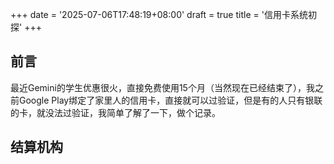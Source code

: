 +++
date = '2025-07-06T17:48:19+08:00'
draft = true
title = '信用卡系统初探'
+++

## 前言

最近Gemini的学生优惠很火，直接免费使用15个月（当然现在已经结束了），我之前Google Play绑定了家里人的信用卡，直接就可以过验证，但是有的人只有银联的卡，就没法过验证，我简单了解了一下，做个记录。

## 结算机构


